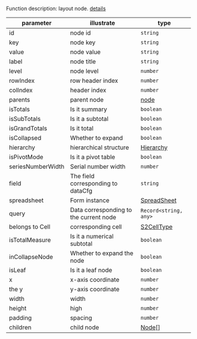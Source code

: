 Function description: layout node. [details](https://github.com/antvis/S2/blob/master/packages/s2-core/src/facet/layout/node.ts)

| parameter         | illustrate                             | type                                                |
| ----------------- | -------------------------------------- | --------------------------------------------------- |
| id                | node id                                | `string`                                            |
| key               | node key                               | `string`                                            |
| value             | node value                             | `string`                                            |
| label             | node title                             | `string`                                            |
| level             | node level                             | `number`                                            |
| rowIndex          | row header index                       | `number`                                            |
| colIndex          | header index                           | `number`                                            |
| parents           | parent node                            | [node](/zh/docs/api/basic-class/node)               |
| isTotals          | Is it summary                          | `boolean`                                           |
| isSubTotals       | Is it a subtotal                       | `boolean`                                           |
| isGrandTotals     | Is it total                            | `boolean`                                           |
| isCollapsed       | Whether to expand                      | `boolean`                                           |
| hierarchy         | hierarchical structure                 | [Hierarchy](#)                                      |
| isPivotMode       | Is it a pivot table                    | `boolean`                                           |
| seriesNumberWidth | Serial number width                    | `number`                                            |
| field             | The field corresponding to dataCfg     | `string`                                            |
| spreadsheet       | Form instance                          | [SpreadSheet](/zh/docs/api/basic-class/spreadsheet) |
| query             | Data corresponding to the current node | `Record<string, any>`                               |
| belongs to Cell   | corresponding cell                     | [S2CellType](/zh/docs/api/basic-class/base-cell)    |
| isTotalMeasure    | Is it a numerical subtotal             | `boolean`                                           |
| inCollapseNode    | Whether to expand the node             | `boolean`                                           |
| isLeaf            | Is it a leaf node                      | `boolean`                                           |
| x                 | x-axis coordinate                      | `number`                                            |
| the y             | y-axis coordinate                      | `number`                                            |
| width             | width                                  | `number`                                            |
| height            | high                                   | `number`                                            |
| padding           | spacing                                | `number`                                            |
| children          | child node                             | [Node\[\]](/zh/docs/api/basic-class/node)           |
